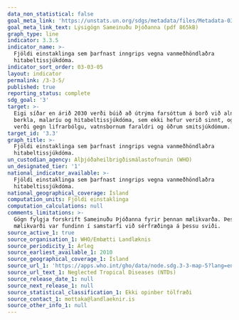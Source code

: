 ```yaml
---
data_non_statistical: false
goal_meta_link: 'https://unstats.un.org/sdgs/metadata/files/Metadata-03-03-05.pdf'
goal_meta_link_text: Lýsigögn Sameinuðu Þjóðanna (pdf 865kB)
graph_type: line
indicator: 3.3.5
indicator_name: >-
  Fjöldi einstaklinga sem þarfnast inngrips vegna vanmeðhöndlaðra
  hitabeltissjúkdóma.
indicator_sort_order: 03-03-05
layout: indicator
permalink: /3-3-5/
published: true
reporting_status: complete
sdg_goal: '3'
target: >-
  Eigi síðar en árið 2030 verði búið að útrýma farsóttum á borð við alnæmi,
  berkla, malaríu og hitabeltissjúkdóma, sem ekki hefur verið sinnt, og barist
  verði gegn lifrarbólgu, vatnsbornum faraldri og öðrum smitsjúkdómum.
target_id: '3.3'
graph_title: >-
  Fjöldi einstaklinga sem þarfnast inngrips vegna vanmeðhöndlaðra
  hitabeltissjúkdóma.
un_custodian_agency: Alþjóðaheilbrigðismálastofnunin (WHO)
un_designated_tier: '1'
national_indicator_available: >-
  Fjöldi einstaklinga sem þarfnast inngrips vegna vanmeðhöndlaðra
  hitabeltissjúkdóma.
national_geographical_coverage: Ísland
computation_units: Fjöldi einstaklinga
computation_calculations: null
comments_limitations: >-
  Gögn fylgja forskrift Sameinuðu Þjóðanna fyrir þennan mælikvarða. Þessi
  mælikvarði var fundinn í samstarfi við sérfræðinga á þessu sviði.
source_active_1: true
source_organisation_1: WHO/Embætti Landlæknis
source_periodicity_1: Árleg
source_earliest_available_1: 2010
source_geographical_coverage_1: Ísland
source_url_1: 'https://apps.who.int/gho/data/node.sdg.3-3-map-5?lang=en'
source_url_text_1: Neglected Tropical Diseases (NTDs)
source_release_date_1: null
source_next_release_1: null
source_statistical_classification_1: Ekki opinber tölfræði
source_contact_1: mottaka@landlaeknir.is
source_other_info_1: null
---
```

